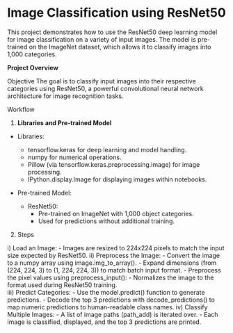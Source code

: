 # Image Classification using ResNet50
This project demonstrates how to use the ResNet50 deep learning model for image classification on a variety of input images. The model is pre-trained on the ImageNet dataset, which allows it to classify images into 1,000 categories.

**Project Overview**

Objective
The goal is to classify input images into their respective categories using ResNet50, a powerful convolutional neural network architecture for image recognition tasks.

Workflow
1. **Libraries and Pre-trained Model**
- Libraries:
  - tensorflow.keras for deep learning and model handling.
  - numpy for numerical operations.
  - Pillow (via tensorflow.keras.preprocessing.image) for image processing.
  - IPython.display.Image for displaying images within notebooks.
    
- Pre-trained Model:
  - ResNet50:
    - Pre-trained on ImageNet with 1,000 object categories.
    - Used for predictions without additional training.
2. Steps

  i) Load an Image:
    - Images are resized to 224x224 pixels to match the input size expected by ResNet50. 
  ii) Preprocess the Image:
    - Convert the image to a numpy array using image.img_to_array().
    - Expand dimensions (from (224, 224, 3) to (1, 224, 224, 3)) to match batch input format.
    - Preprocess the pixel values using preprocess_input():
      - Normalizes the image to the format used during ResNet50 training.  
  iii) Predict Categories:
    - Use the model.predict() function to generate predictions.
    - Decode the top 3 predictions with decode_predictions() to map numeric predictions to human-readable class names. 
  iv) Classify Multiple Images:
    - A list of image paths (path_add) is iterated over.
    - Each image is classified, displayed, and the top 3 predictions are printed.
